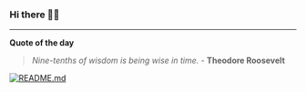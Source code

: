 ### Hi there 👋🏻


---

**Quote of the day**

> *Nine-tenths of wisdom is being wise in time.* - **Theodore Roosevelt** 

[![README.md](https://github.com/marcolovazzano/marcolovazzano/actions/workflows/readme.yml/badge.svg?branch=main)](https://github.com/marcolovazzano/marcolovazzano/actions/workflows/readme.yml)
